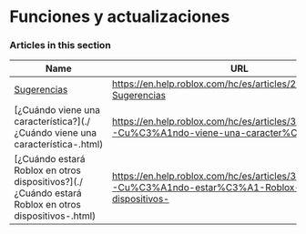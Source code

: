 # Funciones y actualizaciones  
### Articles in this section
Name|URL
-|-
[Sugerencias](./Sugerencias.html) |https://en.help.roblox.com/hc/es/articles/203312420-Sugerencias
[¿Cuándo viene una característica?](./¿Cuándo viene una característica-.html) |https://en.help.roblox.com/hc/es/articles/360000242266--Cu%C3%A1ndo-viene-una-caracter%C3%ADstica-
[¿Cuándo estará Roblox en otros dispositivos?](./¿Cuándo estará Roblox en otros dispositivos-.html) |https://en.help.roblox.com/hc/es/articles/360000334546--Cu%C3%A1ndo-estar%C3%A1-Roblox-en-otros-dispositivos-